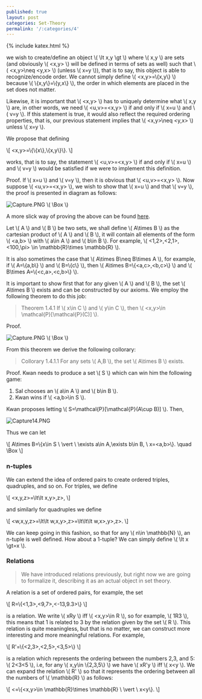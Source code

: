 ```yaml
---
published: true
layout: post
categories: Set-Theory
permalink: '/:categories/4'
---
```

{% include katex.html %}

we wish to create/define an object \\( \lt x,y \gt \\) where \\( x,y \\) are sets (and obviously \\( <x,y> \\) will be defined in terms of sets as well) such that \\( <x,y>\neq <y,x> \\) (unless \\( x=y \\)), that is to say, this object is able to recognize/encode order. We cannot simply define \\( <x,y>=\\{x,y\\} \\) because \\( \\{x,y\\}=\\{y,x\\} \\), the order in which elements are placed in the set does not matter.

Likewise, it is important that \\( <x,y> \\) has to uniquely determine what \\( x,y \\) are, in other words, we need \\( <u,v>=<x,y> \\) if and only if \\( x=u \\) and \\( v=y \\). If this statement is true, it would also reflect the required ordering properties, that is, our previous statement implies that \\( <x,y>\neq <y,x> \\) unless \\( x=y \\).

We propose that defining 

\\[ <x,y>=\\{\\{x\\},\\{x,y\\}\\}. \\]

works, that is to say, the statement \\( <u,v>=<x,y> \\) if and only if \\( x=u \\) and \\( v=y \\) would be satisfied if we were to implement this definition.

Proof. If \\( x=u \\) and \\( v=y \\), then it is obvious that \\( <u,v>=<x,y> \\). Now suppose \\( <u,v>=<x,y> \\), we wish to show that \\( x=u \\) and that \\( v=y \\), the proof is presented in diagram as follows:

![Capture.PNG](/MathBlog/assets/Capture10.PNG) \\( \Box \\)

A more slick way of proving the above can be found [here](https://math.stackexchange.com/a/62937/761959).

Let \\( A \\) and \\( B \\) be two sets, we shall define \\( A\times B \\) as the cartesian product of \\( A \\) and \\( B \\), it will contain all elements of the form \\( <a,b> \\) with \\( a\in A \\) and \\( b\in B \\). For example, \\( <1,2>,<2,1>,<100,\pi> \in \mathbb{R}\times \mathbb{R} \\).

It is also sometimes the case that \\( A\times B\neq B\times A \\), for example, if \\( A=\\{a,b\\} \\) and \\( B=\\{c\\} \\), then \\( A\times B=\\{<a,c>,<b,c>\\} \\) and \\( B\times A=\\{<c,a>,<c,b>\\} \\).

It is important to show first that for any given \\( A \\) and \\( B \\), the set \\( A\times B \\) exists and can be constructed by our axioms. We employ the following theorem to do this job:

> Theorem 1.4.1 If \\( x\in C \\) and \\( y\in C \\), then \\( <x,y>\in \mathcal{P}[\mathcal{P}(C)] \\).

Proof.

![Capture.PNG](/MathBlog/assets/Capture13.png) \\( \Box \\)

From this theorem we derive the following collorary:

> Collorary 1.4.1.1 For any sets \\( A,B \\), the set \\( A\times B \\) exists.

Proof. Kwan needs to produce a set \\( S \\) which can win him the following game:

1. Sal chooses an \\( a\in A \\) and \\( b\in B \\).
2. Kwan wins if \\( <a,b>\in S \\).

Kwan proposes letting \\( S=\mathcal{P}[\mathcal{P}(A\cup B)] \\). Then,

![Capture14.PNG](/MathBlog/assets/Capture14.PNG)

Thus we can let

\\[ A\times B=\\{x\in S \ \vert \ \exists a\in A,\exists b\in B, \ x=<a,b>\\}. \quad \Box \\]

### n-tuples

We can extend the idea of ordered pairs to create ordered triples, quadruples, and so on. For triples, we define

\\[ <x,y,z>=\lt\lt x,y>,z>, \\]

and similarly for quadruples we define

\\[ <w,x,y,z>=\lt\lt w,x,y>,z>=\lt\lt\lt w,x>,y>,z>. \\]

We can keep going in this fashion, so that for any \\( n\in \mathbb{N} \\), an n-tuple is well defined. How about a 1-tuple? We can simply define \\( \lt x \gt=x \\).
  
### Relations

> We have introduced relations previously, but right now we are going to formalize it, describing it as an actual object in set theory.

A relation is a set of ordered pairs, for example, the set

\\[ R=\\{<1,3>,<9,7>,<-13,9.3>\\} \\]

is a relation. We write \\( xRy \\) iff \\( <x,y>\in R \\), so for example, \\( 1R3 \\), this means that 1 is related to 3 by the relation given by the set \\( R \\). This relation is quite meaningless, but that is no matter, we can construct more interesting and more meaningful relations. For example,

\\[ R'=\\{<2,3>,<2,5>,<3,5>\\} \\]

is a relation which represents the ordering between the numbers 2,3, and 5: \\( 2<3<5 \\), i.e, for any \\( x,y\in \\{2,3,5\\} \\) we have \\( xR'y \\) iff \\( x<y \\). We can expand the relation \\( R' \\) so that it represents the ordering between all the numbers of \\( \mathbb{R} \\) as follows:

\\[ <=\\{<x,y>\in \mathbb{R}\times \mathbb{R} \ \vert \ x<y\\}. \\]









